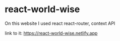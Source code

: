 # react-world-wise

On this website I used react react-router, context API

link to it:
https://react-world-wise.netlify.app
